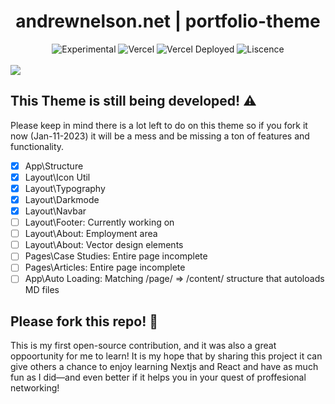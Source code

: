 
<div align="center">
  <h1>andrewnelson.net | portfolio-theme</h1>
  <img src="https://img.shields.io/badge/stability-experimental-orange.svg" alt="Experimental">
  <img src="https://vercelbadge.vercel.app/api/atlamors/portfolio-theme" alt="Vercel">
  <img src="https://therealsujitk-vercel-badge.vercel.app/?app=portfolio-theme-jqe0jhmif-atlamors.vercel.app" alt="Vercel Deployed">
  <img src="https://img.shields.io/github/license/atlamors/portfolio-theme" alt="Liscence">
  <br><br>
</div>

<img src="https://www.andrewnelson.net/img/preview.png">

## This Theme is still being developed! ⚠️

Please keep in mind there is a lot left to do on this theme so if you fork it now (Jan-11-2023) it will be a mess and be missing a ton of features and functionality.
- [x] App\Structure
- [x] Layout\Icon Util
- [x] Layout\Typography
- [x] Layout\Darkmode
- [x] Layout\Navbar
- [ ] Layout\Footer: Currently working on
- [ ] Layout\About: Employment area
- [ ] Layout\About: Vector design elements
- [ ] Pages\Case Studies: Entire page incomplete
- [ ] Pages\Articles: Entire page incomplete
- [ ] App\Auto Loading: Matching /page/ => /content/ structure that autoloads MD files

## Please fork this repo! 🦄

This is my first open-source contribution, and it was also a great oppoortunity for me to learn! It is my hope that by sharing this project it can give others a chance to enjoy learning Nextjs and React and have as much fun as I did—and even better if it helps you in your quest of proffesional networking!

